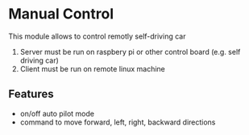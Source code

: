 # Manual Control

This module allows to control remotly self-driving car

1. Server must be run on raspbery pi or other control board (e.g. self driving car)
2. Client must be run on remote linux machine

## Features
- on/off auto pilot mode
- command to move forward, left, right, backward directions

